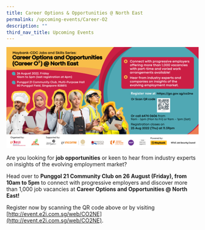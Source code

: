 ```yaml
---
title: Career Options & Opportunities @ North East
permalink: /upcoming-events/Career-O2
description: ""
third_nav_title: Upcoming Events
---
```

![](/images/O2%20FB%20Post%20(3).png)

Are you looking for **job opportunities** or keen to hear from industry experts on insights of the evolving employment market?

Head over to **Punggol 21 Community Club on 26 August (Friday), from 10am to 5pm** to connect with progressive employers and discover more than 1,000 job vacancies at **Career Options and Opportunities @ North East!**

Register now by scanning the QR code above or by visiting [http://event.e2i.com.sg/web/CO2NE](http://event.e2i.com.sg/web/CO2NE).